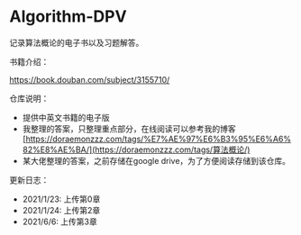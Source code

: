 # Algorithm-DPV
记录算法概论的电子书以及习题解答。

书籍介绍：

https://book.douban.com/subject/3155710/

仓库说明：

- 提供中英文书籍的电子版
- 我整理的答案，只整理重点部分，在线阅读可以参考我的博客[https://doraemonzzz.com/tags/%E7%AE%97%E6%B3%95%E6%A6%82%E8%AE%BA/](https://doraemonzzz.com/tags/算法概论/)
- 某大佬整理的答案，之前存储在google drive，为了方便阅读存储到该仓库。

更新日志：

- 2021/1/23: 上传第0章
- 2021/1/24: 上传第2章
- 2021/6/6: 上传第3章
